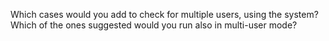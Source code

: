 Which cases would you add to check for multiple users, using the system? Which of the ones suggested would you run also in multi-user mode?